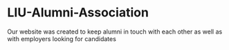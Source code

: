 # LIU-Alumni-Association
Our website was created to keep alumni in touch with each other as well as with employers looking for candidates

